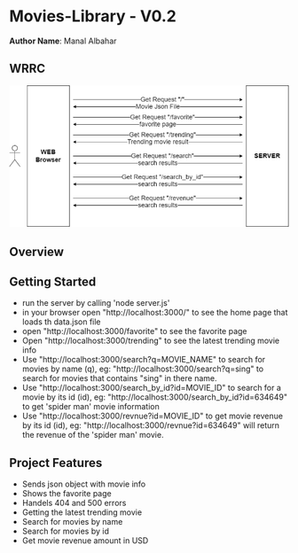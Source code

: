 # Movies-Library - V0.2

**Author Name**: Manal Albahar

## WRRC
![WRRC](/Images/WRRC.png)

## Overview

## Getting Started

- run the server by calling 'node server.js'
- in your browser open "http://localhost:3000/" to see the home page that loads th data.json file
- open "http://localhost:3000/favorite" to see the favorite page
- Open "http://localhost:3000/trending" to see the latest trending movie info
- Use "http://localhost:3000/search?q=MOVIE_NAME" to search for movies by name (q), eg: "http://localhost:3000/search?q=sing" to search for movies that contains "sing" in there name.
- Use "http://localhost:3000/search_by_id?id=MOVIE_ID" to search for a movie by its id (id), eg: "http://localhost:3000/search_by_id?id=634649" to get 'spider man' movie information
- Use "http://localhost:3000/revnue?id=MOVIE_ID" to get movie revenue by its id  (id), eg: "http://localhost:3000/revnue?id=634649" will return the revenue of the 'spider man' movie.

## Project Features
- Sends json object with movie info
- Shows the favorite page
- Handels 404 and 500 errors
- Getting the latest trending movie
- Search for movies by name
- Search for movies by id 
- Get movie revenue amount in USD